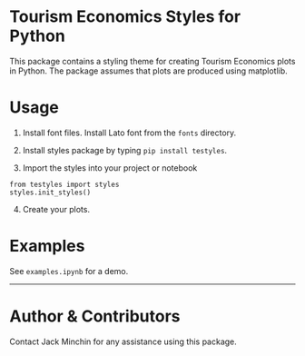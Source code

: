 # Tourism Economics Styles for Python

This package contains a styling theme for creating Tourism Economics plots in Python. The package assumes that plots are produced using matplotlib.

# Usage

1. Install font files. Install Lato font from the `fonts` directory.

2. Install styles package by typing `pip install testyles`. 

3. Import the styles into your project or notebook

```
from testyles import styles
styles.init_styles()
```
4. Create your plots.

# Examples
See `examples.ipynb` for a demo.


---

# Author & Contributors
Contact Jack Minchin for any assistance using this package. 
